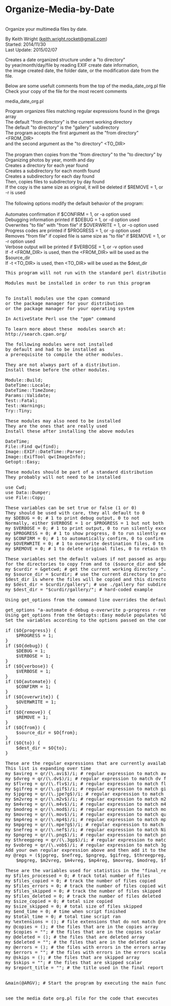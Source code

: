 # Organize-Media-by-Date
<br>Organize your multimedia files by date.  <br>

By Keith Wright (keith.wright.rocket@gmail.com) <br>
Started: 2014/11/30 <br>
Last Update: 2015/02/07 <br>

Creates a date organized structure under a "to directory"  <br>
by year/month/day/file by reading EXIF create date information, <br>
the image created date, the folder date, or the modification date from the file.<br>

Below are some usefult comments from the top of the media_date_org.pl file  <br>
Check your copy of the file for the most recent comments  <br>

media_date_org.pl

Program organizes files matching regular expressions found in the @regs array <br>
The default "from directory" is the current working directory <br>
The default "to directory" is the "gallery" subdirectory <br>
The program accepts the first argument as the "from directory" <FROM_DIR> <br>
and the second argument as the "to directory" <TO_DIR> <br>
 <br>
The program then copies from the "from directory" to the "to directory" by <br>
Organizing photos by year, month and day <br>
Creates a directory for each year found <br>
Creates a subdirectory for each month found <br>
Creates a subdirectory for each day found <br>
Then, copies files to subdirectory by day found <br>
If the copy is the same size as original, it will be deleted if $REMOVE = 1, or -r is used <br>
 <br>
The following options modify the default behavior of the program: <br>
 <br>
Automates confirmation if $CONFIRM = 1, or -a option used <br>
Debugging information printed if $DEBUG = 1, or -d option used <br>
Overwrites "to file" with "from file" if $OVERWRITE = 1, or -o option used <br>
Progress codes are printed if $PROGRESS = 1, or -p option used <br>
Removes "from file" if copied file is same size as "to file" if $REMOVE = 1, or -r option used <br>
Verbose output will be printed if $VERBOSE = 1, or -v option used <br>
If -f <FROM_DIR> is used, then the <FROM_DIR> will be used as the $source_dir <br>
If -t <TO_DIR> is used, then <TO_DIR> will be used as the $dest_dir <br>
<pre>
This program will not run with the standard perl distribution <br>
Modules must be installed in order to run this program <br>
 
To install modules use the cpan command
or the package manager for your distribution
or the package manager for your operating system
 
In ActiveState Perl use the "ppm" command

To learn more about these  modules search at: 
http://search.cpan.org/

The following modules were not installed
by default and had to be installed as
a prerequisite to compile the other modules.

They are not always part of a distribution.
Install these before the other modules.

Module::Build;
DateTime::Locale;
DateTime::TimeZone;
Params::Validate;
Test::Fatal;
Test::Warnings;
Try::Tiny;

These modules may also need to be installed
They are the ones that are really used
Install these after installing the above modules

DateTime;
File::Find qw(find);
Image::EXIF::DateTime::Parser;
Image::ExifTool qw(ImageInfo);
Getopt::Easy;

These modules should be part of a standard distribution
They probably will not need to be installed 

use Cwd;
use Data::Dumper;
use File::Copy;

These variables can be set true or false (1 or 0)
They should be used with care, they all default to 0
my $DEBUG = 0; # 1 to print debug output, 0 to not
Normally, either $VERBOSE = 1 or $PROGRESS = 1 but not both
my $VERBOSE = 0; # 1 to print output, 0 to run silently except errors
my $PROGRESS = 0; # 1 to show progress, 0 to run silently except errors
my $CONFIRM = 0; # 1 to automatically confirm, 0 to confirm before running
my $OVERWRITE = 0; # 1 to overwrite destination files, 0 to skip
my $REMOVE = 0; # 1 to delete original files, 0 to retain them

These variables set the default values if not passed as arguments
for the directories to copy from and to ($source_dir and $dest_dir)
my $curdir = &getcwd; # get the current working directory "."
my $source_dir = $curdir; # use the current directory to process by default
$dest_dir is where the files will be copied and this directory will be excluded
my $dest_dir = $curdir/gallery"; # use ./gallery for subdirectories to create
my $dest_dir = "$curdir/gallery/"; # hard-coded example

Using get_options from the command line overrides the defaults

get_options "a-automate d-debug o-overwrite p-progress r-remove v-verbose f-from= t-to=";
Using get_options from the Getopts::Easy module populates %O from the command line
Set the variables according to the options passed on the command line:

if ($O{progress}) {
	$PROGRESS = 1;
}
if ($O{debug}) {
	$DEBUG = 1;
	$VERBOSE = 1;
} 
if ($O{verbose}) {
	$VERBOSE = 1;
}
if ($O{automate}) {
	$CONFIRM = 1;
}
if ($O{overwrite}) {
	$OVERWRITE = 1;
}
if ($O{remove}) {
	$REMOVE = 1;
}
if ($O{from}) {
	$source_dir = $O{from};
}
if ($O{to}) {
	$dest_dir = $O{to};
}

These are the regular expressions that are currently available
This list is expanding over time
my $avireg = qr/(\.avi$)/i; # regular expression to match avi files
my $dvreg = qr/(\.dv$)/i; # regular expression to match dv files
my $flvreg = qr/(\.flv$)/i; # regular expression to match flv files
my $gifreg = qr/(\.gif$)/i; # regular expression to match gif files
my $jpgreg = qr/(\.jpe?g$)/i; # regular expression to match jpeg/jpg files
my $m2vreg = qr/(\.m2v$)/i; # regular expression to match m2v files
my $m4vreg = qr/(\.m4v$)/i; # regular expression to match m4v files
my $modreg = qr/(\.mod$)/i; # regular expression to match mod files
my $movreg = qr/(\.mov$)/i; # regular expression to match quicktime files
my $mp4reg = qr/(\.mp4$)/i; # regular expression to match mp4 files
my $mpgreg = qr/(\.mpe?g$)/i; # regular expression to match mpeg/mpg files
my $nefreg = qr/(\.nef$)/i; # regular expression to match Nikon raw nef files
my $pngreg = qr/(\.png$)/i; # regular expression to match png files
my $threegpreg = qr/(\.3gp$)/i; # regular expression to match 3gp files
my $vobreg = qr/(\.vob$)/i; # regular expression to match 3gp files
Add your own regular expression above and then add it to the array below
my @regs = ($jpgreg, $nefreg, $pngreg, $gifreg, $threegpreg, $avireg, 
	$mpgreg, $m2vreg, $m4vreg, $mp4reg, $movreg, $modreg, $flvreg, $dvreg, $vobreg);

These are the variables used for statistics in the "final_report" 
my $files_processed = 0; # track total number of files
my $files_copied = 0; # track the number of files copied
my $files_errors = 0; # track the number of files copied with errors
my $files_skipped = 0; # track the number of files skipped
my $files_deleted = 0; # track the number of files deleted
my $size_copied = 0; # total size copied
my $size_skipped = 0; # total size of files skipped
my $end_time = 0; # time when script finished 
my $total_time = 0; # total time script ran 
my %extensions = (); # file extensions that do not match @regs
my @copies = (); # the files that are in the copies array 
my $copies = ""; # the files that are in the copies scalar 
my @deleted = (); # the files that are deleted array
my $deleted = ""; # the files that are in the deleted scalar 
my @errors = (); # the files with errors in the errors array
my $errors = ""; # the files with errors in the errors scalar
my @skips = (); # the files that are skipped array
my $skips = ""; # the files that are skipped scalar
my $report_title = ""; # the title used in the final report


&main(@ARGV); # Start the program by executing the main function


see the media_date_org.pl file for the code that executes
</pre>
